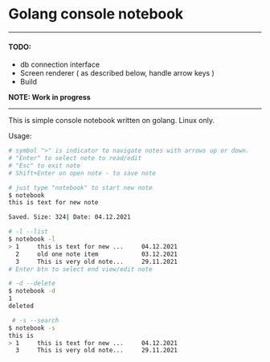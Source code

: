 # Golang console notebook

---

#### TODO:
- db connection interface
- Screen renderer ( as described below, handle arrow keys )
- Build 

**NOTE: Work in progress**

---

This is simple console notebook written on golang. Linux only.

Usage:

```bash
# symbol ">" is indicator to navigate notes with arrows up or down.
# "Enter" to select note to read/edit
# "Esc" to exit note
# Shift+Enter on open note - to save note

# just type "notebook" to start new note
$ notebook 
this is text for new note

Saved. Size: 324| Date: 04.12.2021

# -l --list
$ notebook -l
> 1     this is text for new ...     04.12.2021
  2     old one note item            03.12.2021
  3     This is very old note...     29.11.2021
# Enter btn to select end view/edit note

# -d --delete
$ notebook -d
1
deleted

 # -s --search
$ notebook -s
this is
> 1     this is text for new ...     04.12.2021
  3     This is very old note...     29.11.2021
```
